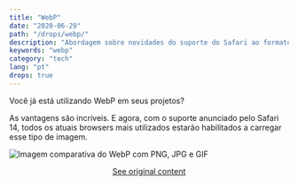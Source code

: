 ```yaml
---
title: "WebP"
date: "2020-06-29"
path: "/drops/webp/"
description: "Abordagem sobre novidades do suporte do Safari ao formato WebP."
keywords: "webp"
category: "tech"
lang: "pt"
drops: true
---
```


<div class="drop">

Você já está utilizando WebP em seus projetos?

As vantagens são incríveis. E agora, com o suporte anunciado pelo Safari 14, todos os atuais browsers mais utilizados estarão habilitados a carregar esse tipo de imagem.

![Imagem comparativa do WebP com PNG, JPG e GIF](https://pbs.twimg.com/media/Ebs_VruWAAASRWX?format=png&name=medium)

<center class="center-original-content">
<a href="https://twitter.com/obetomuniz/status/1277684562588504066" target="_blank" rel="noopener noreferrer">See original content</a>
</center>

</div>

